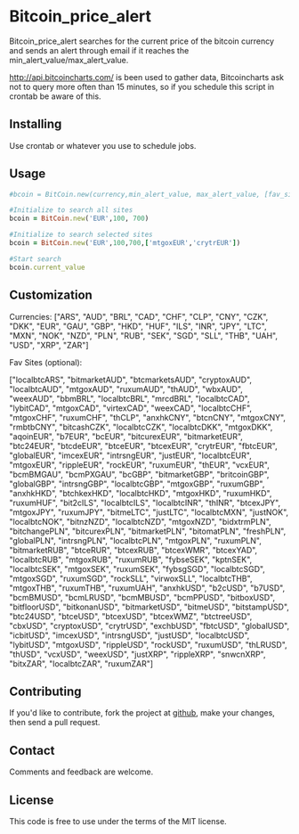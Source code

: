 Bitcoin_price_alert
===================

Bitcoin_price_alert searches for the current price of the bitcoin currency and sends an alert through email if it reaches the min_alert_value/max_alert_value. 

http://api.bitcoincharts.com/ is been used to gather data, Bitcoincharts ask not to query more often than 15 minutes, so if you schedule this script in crontab be aware of this.

Installing
----------
Use crontab or whatever you use to schedule jobs.

Usage
-----
```ruby
#bcoin = BitCoin.new(currency,min_alert_value, max_alert_value, [fav_sites])

#Initialize to search all sites
bcoin = BitCoin.new('EUR',100, 700)

#Initialize to search selected sites
bcoin = BitCoin.new('EUR',100,700,['mtgoxEUR','crytrEUR'])

#Start search
bcoin.current_value
```

Customization
------------
Currencies:
  ["ARS", "AUD", "BRL", "CAD", "CHF", "CLP", "CNY", "CZK", "DKK", "EUR", "GAU", "GBP", "HKD", "HUF", "ILS", "INR", "JPY", "LTC", "MXN", "NOK", "NZD", "PLN", "RUB", "SEK", "SGD", "SLL", "THB", "UAH", "USD", "XRP", "ZAR"]    

Fav Sites (optional):

  ["localbtcARS", "bitmarketAUD", "btcmarketsAUD", "cryptoxAUD", "localbtcAUD", "mtgoxAUD", "ruxumAUD", "thAUD", "wbxAUD", "weexAUD", "bbmBRL", "localbtcBRL", "mrcdBRL", "localbtcCAD", "lybitCAD", "mtgoxCAD", "virtexCAD", "weexCAD", "localbtcCHF", "mtgoxCHF", "ruxumCHF", "thCLP", "anxhkCNY", "btcnCNY", "mtgoxCNY", "rmbtbCNY", "bitcashCZK", "localbtcCZK", "localbtcDKK", "mtgoxDKK", "aqoinEUR", "b7EUR", "bcEUR", "bitcurexEUR", "bitmarketEUR", "btc24EUR", "btcdeEUR", "btceEUR", "btcexEUR", "crytrEUR", "fbtcEUR", "globalEUR", "imcexEUR", "intrsngEUR", "justEUR", "localbtcEUR", "mtgoxEUR", "rippleEUR", "rockEUR", "ruxumEUR", "thEUR", "vcxEUR", "bcmBMGAU", "bcmPXGAU", "bcGBP", "bitmarketGBP", "britcoinGBP", "globalGBP", "intrsngGBP", "localbtcGBP", "mtgoxGBP", "ruxumGBP", "anxhkHKD", "btchkexHKD", "localbtcHKD", "mtgoxHKD", "ruxumHKD", "ruxumHUF", "bit2cILS", "localbtcILS", "localbtcINR", "thINR", "btcexJPY", "mtgoxJPY", "ruxumJPY", "bitmeLTC", "justLTC", "localbtcMXN", "justNOK", "localbtcNOK", "bitnzNZD", "localbtcNZD", "mtgoxNZD", "bidxtrmPLN", "bitchangePLN", "bitcurexPLN", "bitmarketPLN", "bitomatPLN", "freshPLN", "globalPLN", "intrsngPLN", "localbtcPLN", "mtgoxPLN", "ruxumPLN", "bitmarketRUB", "btceRUR", "btcexRUB", "btcexWMR", "btcexYAD", "localbtcRUB", "mtgoxRUB", "ruxumRUB", "fybseSEK", "kptnSEK", "localbtcSEK", "mtgoxSEK", "ruxumSEK", "fybsgSGD", "localbtcSGD", "mtgoxSGD", "ruxumSGD", "rockSLL", "virwoxSLL", "localbtcTHB", "mtgoxTHB", "ruxumTHB", "ruxumUAH", "anxhkUSD", "b2cUSD", "b7USD", "bcmBMUSD", "bcmLRUSD", "bcmMBUSD", "bcmPPUSD", "bitboxUSD", "bitfloorUSD", "bitkonanUSD", "bitmarketUSD", "bitmeUSD", "bitstampUSD", "btc24USD", "btceUSD", "btcexUSD", "btcexWMZ", "btctreeUSD", "cbxUSD", "cryptoxUSD", "crytrUSD", "exchbUSD", "fbtcUSD", "globalUSD", "icbitUSD", "imcexUSD", "intrsngUSD", "justUSD", "localbtcUSD", "lybitUSD", "mtgoxUSD", "rippleUSD", "rockUSD", "ruxumUSD", "thLRUSD", "thUSD", "vcxUSD", "weexUSD", "justXRP", "rippleXRP", "snwcnXRP", "bitxZAR", "localbtcZAR", "ruxumZAR"]


Contributing
------------
If you'd like to contribute, fork
the project at [github](https://github.com/alex-rodriguez/bitcoin_price_alert), make your changes, 
then send a pull request.

Contact
-------
Comments and feedback are welcome.

License
-------
This code is free to use under the terms of the MIT license.


